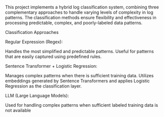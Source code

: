 
This project implements a hybrid log classification system, combining three complementary approaches to handle varying levels of complexity in log patterns. The classification methods ensure flexibility and effectiveness in processing predictable, complex, and poorly-labeled data patterns.

Classification Approaches

Regular Expression (Regex):

Handles the most simplified and predictable patterns.
Useful for patterns that are easily captured using predefined rules.

Sentence Transformer + Logistic Regression:

Manages complex patterns when there is sufficient training data.
Utilizes embeddings generated by Sentence Transformers and applies Logistic Regression as the classification layer.

LLM (Large Language Models):

Used for handling complex patterns when sufficient labeled training data is not available
